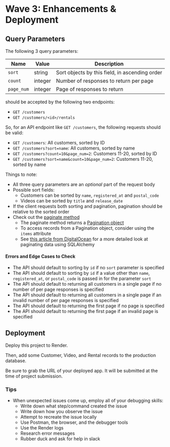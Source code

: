 # Wave 3: Enhancements & Deployment

## Query Parameters
The following 3 query parameters:

| Name          | Value   | Description
|---------------|---------|------------
| `sort`        | string  | Sort objects by this field, in ascending order
| `count`       | integer | Number of responses to return per page
| `page_num`    | integer | Page of responses to return

should be accepted by the following two endpoints:
- `GET /customers`
- `GET /customers/<id>/rentals`

So, for an API endpoint like `GET /customers`, the following requests should be valid:
- `GET /customers`: All customers, sorted by ID
- `GET /customers?sort=name`: All customers, sorted by name
- `GET /customers?count=10&page_num=2`: Customers 11-20, sorted by ID
- `GET /customers?sort=name&count=10&page_num=2`: Customers 11-20, sorted by name

Things to note:
- All three query parameters are an _optional_ part of the request body
- Possible sort fields:
  - Customers can be sorted by `name`, `registered_at` and `postal_code`
  - Videos can be sorted by `title` and `release_date`
- If the client requests both sorting and pagination, pagination should be relative to the sorted order
- Check out the [paginate method](https://flask-sqlalchemy.palletsprojects.com/en/2.x/api/#flask_sqlalchemy.BaseQuery.paginate)
  - The paginate method returns a [Pagination object](https://flask-sqlalchemy.palletsprojects.com/en/2.x/api/#flask_sqlalchemy.Pagination)
  - To access records from a Pagination object, consider using the `items` attribute
  - See [this article from DigitalOcean](https://www.digitalocean.com/community/tutorials/how-to-query-tables-and-paginate-data-in-flask-sqlalchemy) for a more detailed look at paginating data using SQLAlchemy 


#### Errors and Edge Cases to Check

- The API should default to sorting by `id` if no `sort` parameter is specified
- The API should default to sorting by `id` if a value other than `name`, `registered_at`, or `postal_code` is passed in for the parameter `sort`
- The API should default to returning all customers in a single page if no number of per page responses is specified
- The API should default to returning all customers in a single page if an invalid number of per page responses is specified
- The API should default to returning the first page if no page is specified
- The API should default to returning the first page if an invalid page is specified

## Deployment

Deploy this project to Render.

Then, add some Customer, Video, and Rental records to the production database.

Be sure to grab the URL of your deployed app. It will be submitted at the time of project submission.

### Tips
- When unexpected issues come up, employ all of your debugging skills:
  - Write down what step/command created the issue
  - Write down how you observe the issue
  - Attempt to recreate the issue locally
  - Use Postman, the browser, and the debugger tools
  - Use the Render logs
  - Research error messages
  - Rubber duck and ask for help in slack


